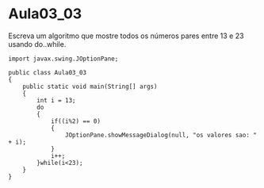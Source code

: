 # Aula03_03

Escreva um algoritmo que mostre todos os números pares entre 13 e 23 usando do..while.


~~~
import javax.swing.JOptionPane;

public class Aula03_03 
{
    public static void main(String[] args)
    {
        int i = 13;
        do
        {
            if((i%2) == 0)
            {
                JOptionPane.showMessageDialog(null, "os valores sao: " + i);
            }
            i++;
        }while(i<23);
    }
}
~~~

